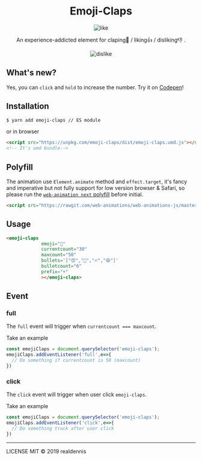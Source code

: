 <div align="center">
  <h1>Emoji-Claps</h1>
  <img src="https://media.giphy.com/media/L0ZowtBQQPiDmqw91H/giphy.gif" alt="like">
  <p> An experience-addicted element for claping👏 / liking👍 / disliking👎 .</p>
  <img src="https://media.giphy.com/media/SRwJziI9B7RzqGDdtv/giphy.gif" alt="dislike">
</div>

## What's new?

Yes, you can `click` and `hold` to increase the number.
Try it on [Codepen](https://codepen.io/realdennis/pen/RwNGLEE)!

## Installation

```sh
$ yarn add emoji-claps // ES module
```
or in browser
```html
<script src="https://unpkg.com/emoji-claps/dist/emoji-claps.umd.js"></script>
<!-- It's umd bundle-->
```

## Polyfill

The animation use `Element.animate` method and `effect.target`, it's fancy and imperative but not fully support for low version browser & Safari, so please run the [`web-animation next` polyfill](https://github.com/web-animations/web-animations-js) before initial.

```html
<script src="https://rawgit.com/web-animations/web-animations-js/master/web-animations-next-lite.min.js"></script>
```

## Usage

```html 
<emoji-claps 
             emoji="👏" 
             currentcount="30" 
             maxcount="50" 
             bullets='["😍","🎉","🔥","😆"]' 
             bulletcount="6" 
             prefix="+"
             ></emoji-claps>
```  

## Event

### full
The `full` event will trigger when `currentcount === maxcount`.

Take an example
```javascript
const emojiClaps = document.querySelector('emoji-claps');
emojiClaps.addEventListener('full',e=>{
  // Do something if currentcount is 50 (maxcount)
})
```

### click
The `click` event will trigger when user click `emoji-claps`.

Take an example
```javascript
const emojiClaps = document.querySelector('emoji-claps');
emojiClaps.addEventListener('click',e=>{
  // Do something track after user click
})
```

---
LICENSE MIT © 2019 realdennis
